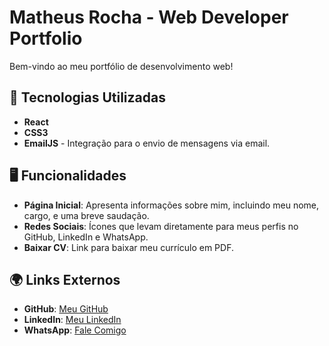 # Matheus Rocha - Web Developer Portfolio

Bem-vindo ao meu portfólio de desenvolvimento web! 

## 🚀 Tecnologias Utilizadas

- **React** 
- **CSS3** 
- **EmailJS** - Integração para o envio de mensagens via email.


## 🖥️ Funcionalidades

- **Página Inicial**: Apresenta informações sobre mim, incluindo meu nome, cargo, e uma breve saudação.
- **Redes Sociais**: Ícones que levam diretamente para meus perfis no GitHub, LinkedIn e WhatsApp.
- **Baixar CV**: Link para baixar meu currículo em PDF.

## 🌍 Links Externos

- **GitHub**: [Meu GitHub](https://github.com/MatheusRocha02)
- **LinkedIn**: [Meu LinkedIn](https://www.linkedin.com/in/matheus-rocha-dev)
- **WhatsApp**: [Fale Comigo](https://wa.me/5522997166888)




